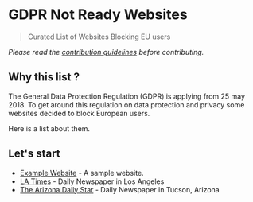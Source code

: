 # GDPR Not Ready Websites
> Curated List of Websites Blocking EU users


*Please read the [contribution guidelines](CONTRIBUTING.md#readme) before contributing.*


## Why this list ?
The General Data Protection Regulation (GDPR) is applying from 25 may 2018. To get around this regulation on data protection and privacy some websites decided to block European users.

Here is a list about them.


## Let's start

- [Example Website](https://example.com/)	- A sample website.
- [LA Times](https://www.latimes.com/) - Daily Newspaper in Los Angeles
- [The Arizona Daily Star](http://tucson.com/) - Daily Newspaper in Tucson, Arizona
